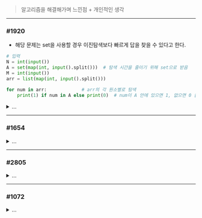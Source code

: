 > 알고리즘을 해결해가며 느낀점 + 개인적인 생각

---
### #1920

- 해당 문제는 set을 사용할 경우 이진탐색보다 빠르게 답을 찾을 수 있다고 한다.
``` python
# 입력
N = int(input())
A = set(map(int, input().split()))	# 탐색 시간을 줄이기 위해 set으로 받음
M = int(input())
arr = list(map(int, input().split()))

for num in arr:				# arr의 각 원소별로 탐색
    print(1) if num in A else print(0)	# num이 A 안에 있으면 1, 없으면 0 출력
```
<details>
<summary> ... </summary>

    binary search 첫 해결 문제.
    min(lt) 과 max(rt) 값을 설정하고 중간 값(mid)을 세워 검증하고
    기준보다 작다면 lt와 mid 사이에서 다시 검증,
    기준보다 크다면 mid와 rt 사이에서 다시 검증.


</details>

---
### #1654
<details>
<summary> ... </summary>

    lan선 이라는 단어에 꽂혀서 자꾸 다른 생각을 하게 됨
    대학생 시절 이진 탐색을 배웠을 즈음이 떠올랐다.
    lt 값과 rt 값이 교차하는 순간 탐색이 종료 된다는 것.
</details>

---
### #2805
<details>
<summary> ... </summary>

    #1654와 같은 유형.
    4764 ms로 통과. 비슷한 시간대에 384 ms 걸린 풀이도 보여서 다시 풀이 예정
</details>

---
### #1072
<details>
<summary> ... </summary>

    answer와 그를 구하는데 비교되는 승률의 혼동으로 조금 헤맸다.
</details>